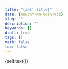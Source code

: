 ```yaml
---
title: "{self.title}"
date: {now:%Y-%m-%dT%T%:z}
slug: ""
description: ""
keywords: []
draft: true
tags: []
math: false
toc: false
---
```


{self.text()}